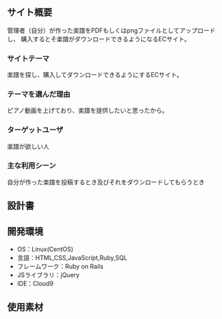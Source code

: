 # <society score>

## サイト概要
管理者（自分）が作った楽譜をPDFもしくはpngファイルとしてアップロードし、
購入するとそ楽譜がダウンロードできるようになるECサイト。

### サイトテーマ
楽譜を探し、購入してダウンロードできるようにするECサイト。

### テーマを選んだ理由
ピアノ動画を上げており、楽譜を提供したいと思ったから。

### ターゲットユーザ
楽譜が欲しい人

### 主な利用シーン
自分が作った楽譜を投稿するとき及びそれをダウンロードしてもらうとき

## 設計書


## 開発環境
- OS：Linux(CentOS)
- 言語：HTML,CSS,JavaScript,Ruby,SQL
- フレームワーク：Ruby on Rails
- JSライブラリ：jQuery
- IDE：Cloud9

## 使用素材
